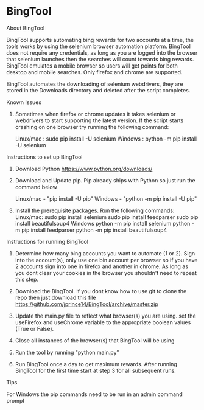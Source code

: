 # BingTool

About BingTool

BingTool supports automating bing rewards for two accounts at a time, the tools works by using the selenium browser automation platform. BingTool does not require any credentials, as long as you are logged into the browser that selenium launches then the searches will count towards bing rewards. BingTool emulates a mobile browser so users will get points for both desktop and mobile searches. Only firefox and chrome are supported.

BingTool automates the downloading of selenium webdrivers, they are stored in the Downloads directory and deleted after the script completes.

Known Issues

1) Sometimes when firefox or chrome updates it takes selenium or webdrivers to start supporting the latest version. If the script starts crashing on one browser try running the following command:

	Linux/mac : sudo pip install -U selenium
	Windows : python -m pip install -U selenium

Instructions to set up BingTool

1) Download Python https://www.python.org/downloads/

2) Download and Update pip. Pip already ships with Python so just run the command below

	Linux/mac - "pip install -U pip"
	Windows - "python -m pip install -U pip"
	
3) Install the prerequisite packages. Run the following commands:
	Linux/mac:
		sudo pip install selenium
		sudo pip install feedparser
		sudo pip install beautifulsoup4
	Windows 
		python -m pip install selenium
		python -m pip install feedparser
		python -m pip install beautifulsoup4


Instructions for running BingTool

1) Determine how many bing accounts you want to automate (1 or 2). Sign into the account(s), only use one bin account per browser so if you have 2 accounts sign into one in firefox and another in chrome. As long as you dont clear your cookies in the browser you shouldn't need to repeat this step.

2) Download the BingTool. If you dont know how to use git to clone the repo then just download this file https://github.com/jprince14/BingTool/archive/master.zip

2) Update the main.py file to reflect what browser(s) you are using. set the useFirefox and useChrome variable to the appropriate boolean values (True or False).

3) Close all instances of the browser(s) that BingTool will be using

4) Run the tool by running "python main.py"

5) Run BingTool once a day to get maximum rewards. After running BingTool for the first time start at step 3 for all subsequent runs.

Tips

For Windows the pip commands need to be run in an admin command prompt
